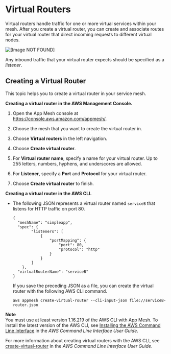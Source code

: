 # Virtual Routers<a name="virtual_routers"></a>

Virtual routers handle traffic for one or more virtual services within your mesh\. After you create a virtual router, you can create and associate routes for your virtual router that direct incoming requests to different virtual nodes\.

![\[Image NOT FOUND\]](http://docs.aws.amazon.com/app-mesh/latest/userguide/images/virtual_router.png)

Any inbound traffic that your virtual router expects should be specified as a *listener*\.

## Creating a Virtual Router<a name="create-virtual-router"></a>

This topic helps you to create a virtual router in your service mesh\.

**Creating a virtual router in the AWS Management Console\.**

1. Open the App Mesh console at [https://console\.aws\.amazon\.com/appmesh/](https://console.aws.amazon.com/appmesh/)\.

1. Choose the mesh that you want to create the virtual router in\.

1. Choose **Virtual routers** in the left navigation\.

1. Choose **Create virtual router**\.

1. For **Virtual router name**, specify a name for your virtual router\. Up to 255 letters, numbers, hyphens, and underscores are allowed\.

1. For **Listener**, specify a **Port** and **Protocol** for your virtual router\.

1. Choose **Create virtual router** to finish\.

**Creating a virtual router in the AWS CLI\.**
+ The following JSON represents a virtual router named `serviceB` that listens for HTTP traffic on port 80\.

  ```
  {
    "meshName": "simpleapp",
    "spec": {
          "listeners": [
              {
                  "portMapping": {
                      "port": 80,
                      "protocol": "http"
                  }
              }
          ]
      },
    "virtualRouterName": "serviceB"
  }
  ```

  If you save the preceding JSON as a file, you can create the virtual router with the following AWS CLI command\.

  ```
  aws appmesh create-virtual-router --cli-input-json file://serviceB-router.json
  ```
**Note**  
You must use at least version 1\.16\.219 of the AWS CLI with App Mesh\. To install the latest version of the AWS CLI, see [Installing the AWS Command Line Interface](https://docs.aws.amazon.com/cli/latest/userguide/installing.html) in the *AWS Command Line Interface User Guide*\.

  For more information about creating virtual routers with the AWS CLI, see [create\-virtual\-router](https://docs.aws.amazon.com/cli/latest/reference/appmesh/create-virtual-router.html) in the *AWS Command Line Interface User Guide*\.